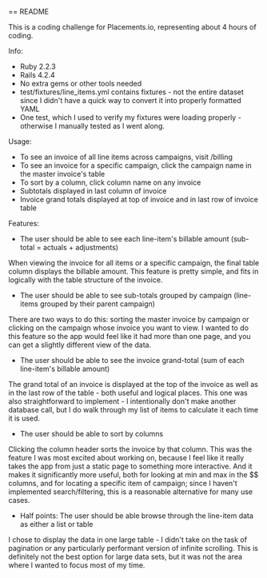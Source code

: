 == README

This is a coding challenge for Placements.io, representing about 4 hours of coding.

Info:

* Ruby 2.2.3
* Rails 4.2.4
* No extra gems or other tools needed
* test/fixtures/line_items.yml contains fixtures - not the entire dataset since I didn't have a quick way to convert it into properly formatted YAML
* One test, which I used to verify my fixtures were loading properly - otherwise I manually tested as I went along.


Usage:

* To see an invoice of all line items across campaigns, visit /billing
* To see an invoice for a specific campaign, click the campaign name in the master invoice's table
* To sort by a column, click column name on any invoice
* Subtotals displayed in last column of invoice
* Invoice grand totals displayed at top of invoice and in last row of invoice table


Features:


* The user should be able to see each line-item's billable amount (sub-total = actuals + adjustments)

When viewing the invoice for all items or a specific campaign, the final table column displays the billable amount. This feature is pretty simple, and fits in logically with the table structure of the invoice.


* The user should be able to see sub-totals grouped by campaign (line-items grouped by their parent campaign)

There are two ways to do this: sorting the master invoice by campaign or clicking on the campaign whose invoice you want to view. I wanted to do this feature so the app would feel like it had more than one page, and you can get a slightly different view of the data.


* The user should be able to see the invoice grand-total (sum of each line-item's billable amount)

The grand total of an invoice is displayed at the top of the invoice as well as in the last row of the table - both useful and logical places. This one was also straightforward to implement - I intentionally don't make another database call, but I do walk through my list of items to calculate it each time it is used.


* The user should be able to sort by columns

Clicking the column header sorts the invoice by that column. This was the feature I was most excited about working on, because I feel like it really takes the app from just a static page to something more interactive. And it makes it significantly more useful, both for looking at min and max in the $$ columns, and for locating a specific item of campaign; since I haven't implemented search/filtering, this is a reasonable alternative for many use cases.


* Half points: The user should be able browse through the line-item data as either a list or table

I chose to display the data in one large table - I didn't take on the task of pagination or any particularly performant version of infinite scrolling. This is definitely not the best option for large data sets, but it was not the area where I wanted to focus most of my time.